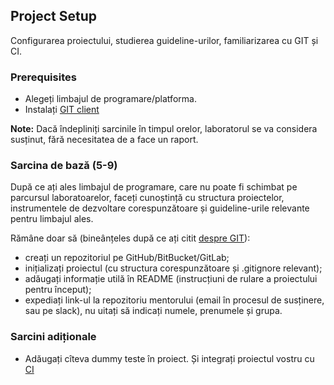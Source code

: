 ## Project Setup

Configurarea proiectului, studierea guideline-urilor, familiarizarea cu GIT și CI.


### Prerequisites

- Alegeți limbajul de programare/platforma.
- Instalați [GIT client](https://git-scm.com/downloads)

**Note:** Dacă îndepliniți sarcinile în timpul orelor, laboratorul se va considera susținut, fără necesitatea de a face un raport.


### Sarcina de bază (5-9)

După ce ați ales limbajul de programare,
care nu poate fi schimbat pe parcursul laboratoarelor,
faceți cunoștință cu structura proiectelor,
instrumentele de dezvoltare corespunzătoare și guideline-urile 
relevante pentru limbajul ales.

Rămâne doar să (bineânțeles după ce ați citit [despre GIT](https://github.com/Alexx-G/PR-labs/blob/master/submission-process.md#git-vcs---version-control-system)):
- creați un repozitoriul pe GitHub/BitBucket/GitLab;
- inițializați proiectul (cu structura corespunzătoare și .gitignore relevant);
- adăugați informație utilă în README (instrucțiuni de rulare a proiectului pentru început);
- expediați link-ul la repozitoriu mentorului (email în procesul de susținere, sau pe slack), nu uitați să indicați numele, prenumele și grupa.

### Sarcini adiționale

- Adăugați cîteva dummy teste în proiect. Și integrați proiectul vostru cu [CI](https://github.com/marketplace/category/continuous-integration)
